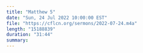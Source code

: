 ```yaml
---
title: "Matthew 5"
date: "Sun, 24 Jul 2022 10:00:00 EST"
file: "https://cflcn.org/sermons/2022-07-24.m4a"
length: "15188839"
duration: "31:44"
summary: 
---
```

